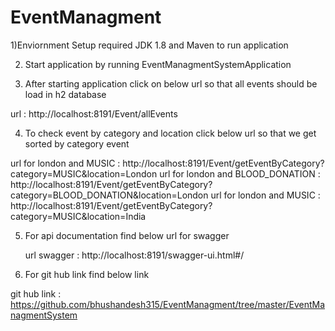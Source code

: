# EventManagment

1)Enviornment Setup required JDK 1.8 and Maven to run application


2) Start application by running EventManagmentSystemApplication

3) After starting application click on below url so that all events should be load in h2 database

  url :  http://localhost:8191/Event/allEvents

4) To check event by category and location click below url so that we get sorted by category event


 url for london and MUSIC :  http://localhost:8191/Event/getEventByCategory?category=MUSIC&location=London
 url for london and BLOOD_DONATION :   http://localhost:8191/Event/getEventByCategory?category=BLOOD_DONATION&location=London
 url for london and MUSIC :  http://localhost:8191/Event/getEventByCategory?category=MUSIC&location=India

5) For api documentation find below url for swagger
  
   url swagger : http://localhost:8191/swagger-ui.html#/

6) For git hub link find below link

git hub link : https://github.com/bhushandesh315/EventManagment/tree/master/EventManagmentSystem



